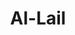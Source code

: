 ---
title: "Al-Lail"
arabic: "الّيل"
no: 92
arabic_no: ٩٢
ayah: 21
prev: asy-syams
next: ad-duha
---